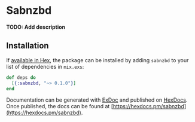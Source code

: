 # Sabnzbd

**TODO: Add description**

## Installation

If [available in Hex](https://hex.pm/docs/publish), the package can be installed
by adding `sabnzbd` to your list of dependencies in `mix.exs`:

```elixir
def deps do
  [{:sabnzbd, "~> 0.1.0"}]
end
```

Documentation can be generated with [ExDoc](https://github.com/elixir-lang/ex_doc)
and published on [HexDocs](https://hexdocs.pm). Once published, the docs can
be found at [https://hexdocs.pm/sabnzbd](https://hexdocs.pm/sabnzbd).


